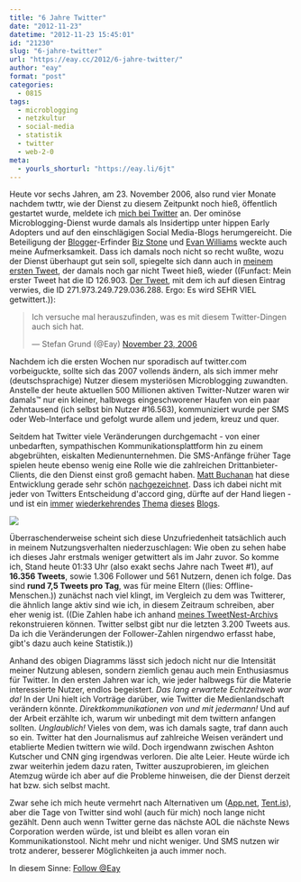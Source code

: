 ```yaml
---
title: "6 Jahre Twitter"
date: "2012-11-23"
datetime: "2012-11-23 15:45:01"
id: "21230"
slug: "6-jahre-twitter"
url: "https://eay.cc/2012/6-jahre-twitter/"
author: "eay"
format: "post"
categories:
  - 0815
tags:
  - microblogging
  - netzkultur
  - social-media
  - statistik
  - twitter
  - web-2-0
meta:
  - yourls_shorturl: "https://eay.li/6jt"
---
```


Heute vor sechs Jahren, am 23. November 2006, also rund vier Monate nachdem twttr, wie der Dienst zu diesem Zeitpunkt noch hieß, öffentlich gestartet wurde, meldete ich [mich bei Twitter](https://twitter.com/Eay) an. Der ominöse Microblogging-Dienst wurde damals als Insidertipp unter hippen Early Adopters und auf den einschlägigen Social Media-Blogs herumgereicht. Die Beteiligung der [Blogger](http://www.blogger.com/)\-Erfinder [Biz Stone](http://www.bizstone.com/) und [Evan Williams](http://evhead.com/) weckte auch meine Aufmerksamkeit. Dass ich damals noch nicht so recht wußte, wozu der Dienst überhaupt gut sein soll, spiegelte sich dann auch in [meinem ersten Tweet](https://twitter.com/Eay/statuses/126903), der damals noch gar nicht Tweet hieß, wieder ((Funfact: Mein erster Tweet hat die ID 126.903. [Der Tweet](https://twitter.com/Eay/status/271973249729036288), mit dem ich auf diesen Eintrag verwies, die ID 271.973.249.729.036.288. Ergo: Es wird SEHR VIEL getwittert.)):

<blockquote class="twitter-tweet"><p>Ich versuche mal herauszufinden, was es mit diesem Twitter-Dingen auch sich hat.</p>— Stefan Grund (@Eay) <a href="https://twitter.com/eay/statuses/126903">November 23, 2006</a></blockquote>
<script async src="//platform.twitter.com/widgets.js" charset="utf-8"></script>

Nachdem ich die ersten Wochen nur sporadisch auf twitter.com vorbeiguckte, sollte sich das 2007 vollends ändern, als sich immer mehr (deutschsprachige) Nutzer diesem mysteriösen Microblogging zuwandten. Anstelle der heute aktuellen 500 Millionen aktiven Twitter-Nutzer waren wir damals™ nur ein kleiner, halbwegs eingeschworener Haufen von ein paar Zehntausend (ich selbst bin Nutzer #16.563), kommuniziert wurde per SMS oder Web-Interface und gefolgt wurde allem und jedem, kreuz und quer.

Seitdem hat Twitter viele Veränderungen durchgemacht - von einer unbedarften, sympathischen Kommunikationsplattform hin zu einem abgebrühten, eiskalten Medienunternehmen. Die SMS-Anfänge früher Tage spielen heute ebenso wenig eine Rolle wie die zahlreichen Drittanbieter-Clients, die den Dienst einst groß gemacht haben. [Matt Buchanan](http://mattbuchanan.org/) hat diese Entwicklung gerade sehr schön [nachgezeichnet](http://www.buzzfeed.com/mattbuchanan/why-you-hate-the-new-twitter). Dass ich dabei nicht mit jeder von Twitters Entscheidung d'accord ging, dürfte auf der Hand liegen - und ist ein [immer](//eay.cc/2012/profitgier-essen-apps-auf/) [wiederkehrendes](//eay.cc/2012/app-net/) [Thema](//eay.cc/2012/twitter-beschneidet-api/) [dieses](//eay.cc/2012/interview-mit-mir-bei-trackback/) [Blogs](//eay.cc/2012/tent-is-auf-der-jagd-nach-dem-microblogging-protokoll/).

![](https://eay.cc/uploads/2012/tweetsprojahr.png)

Überraschenderweise scheint sich diese Unzufriedenheit tatsächlich auch in meinem Nutzungsverhalten niederzuschlagen: Wie oben zu sehen habe ich dieses Jahr erstmals weniger getwittert als im Jahr zuvor. So komme ich, Stand heute 01:33 Uhr (also exakt sechs Jahre nach Tweet #1), auf **16.356 Tweets**, sowie 1.306 Follower und 561 Nutzern, denen ich folge. Das sind **rund 7,5 Tweets pro Tag**, was für meine Eltern ((lies: Offline-Menschen.)) zunächst nach viel klingt, im Vergleich zu dem was Twitterer, die ähnlich lange aktiv sind wie ich, in diesem Zeitraum schreiben, aber eher wenig ist. ((Die Zahlen habe ich anhand [meines TweetNest-Archivs](http://tweets.eayz.net/) rekonstruieren können. Twitter selbst gibt nur die letzten 3.200 Tweets aus. Da ich die Veränderungen der Follower-Zahlen nirgendwo erfasst habe, gibt's dazu auch keine Statistik.))

Anhand des obigen Diagramms lässt sich jedoch nicht nur die Intensität meiner Nutzung ablesen, sondern ziemlich genau auch mein Enthusiasmus für Twitter. In den ersten Jahren war ich, wie jeder halbwegs für die Materie interessierte Nutzer, endlos begeistert. _Das lang erwartete Echtzeitweb war da!_ In der Uni hielt ich Vorträge darüber, wie Twitter die Medienlandschaft verändern könnte. _Direktkommunikationen von und mit jedermann!_ Und auf der Arbeit erzählte ich, warum wir unbedingt mit dem twittern anfangen sollten. _Unglaublich!_ Vieles von dem, was ich damals sagte, traf dann auch so ein. Twitter hat den Journalismus auf zahlreiche Weisen verändert und etablierte Medien twittern wie wild. Doch irgendwann zwischen Ashton Kutscher und CNN ging irgendwas verloren. Die alte Leier. Heute würde ich zwar weiterhin jedem dazu raten, Twitter auszuprobieren, im gleichen Atemzug würde ich aber auf die Probleme hinweisen, die der Dienst derzeit hat bzw. sich selbst macht.

Zwar sehe ich mich heute vermehrt nach Alternativen um ([App.net](//eay.cc/2012/app-net/), [Tent.is](//eay.cc/2012/tent-is-auf-der-jagd-nach-dem-microblogging-protokoll/)), aber die Tage von Twitter sind wohl (auch für mich) noch lange nicht gezählt. Denn auch wenn Twitter gerne das nächste AOL die nächste News Corporation werden würde, ist und bleibt es allen voran ein Kommunikationstool. Nicht mehr und nicht weniger. Und SMS nutzen wir trotz anderer, besserer Möglichkeiten ja auch immer noch.

In diesem Sinne: [Follow @Eay](https://twitter.com/Eay) 

<script>!function(d,s,id){var js,fjs=d.getElementsByTagName(s)[0];if(!d.getElementById(id)){js=d.createElement(s);js.id=id;js.src="//platform.twitter.com/widgets.js";fjs.parentNode.insertBefore(js,fjs);}}(document,"script","twitter-wjs");</script>
